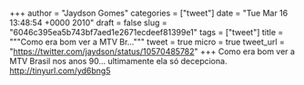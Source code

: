 
+++
author = "Jaydson Gomes"
categories = ["tweet"]
date = "Tue Mar 16 13:48:54 +0000 2010"
draft = false
slug = "6046c395ea5b743bf7aed1e2671ecdeef81399e1"
tags = ["tweet"]
title = """Como era bom ver a MTV Br..."""
tweet = true
micro = true
tweet_url = "https://twitter.com/jaydson/status/10570485782"
+++
Como era bom ver a MTV Brasil nos anos 90... ultimamente ela só decepciona. http://tinyurl.com/yd6bng5
